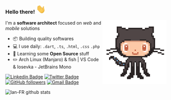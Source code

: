 ### Hello there! <img src="https://github.com/Ian-FR/Ian-FR/blob/main/images/hand-shake.gif" width="30px"/>

<img align='right' src="https://github.com/Ian-FR/Ian-FR/blob/main/images/octo-cat.gif" width="200"/>

I'm a **software architect** focused on _web_ and _mobile_ solutions

- 📦 Building quality softwares
- 💻 I use daily: `.dart`, `.ts`, `.html`, `.css` `.php`
- 🌱 Learning some **Open Source** stuff
- ✏️ Arch Linux (Manjaro) & fish | VS Code & Iosevka - JetBrains Mono

[![Linkedin Badge](https://img.shields.io/badge/-Ian%20Rocha-blue?style=social&logo=Linkedin&logoColor=blue&link=https://www.linkedin.com/in/ian-rocha-b1805b124/)](https://www.linkedin.com/in/ian-rocha-b1805b124/) [![Twitter Badge](http://img.shields.io/badge/-@iian_FR-1ca0f1?style=social&logo=twitter&logoColor=blue&link=https://twitter.com/iian_FR)](https://twitter.com/iian_FR) [![GitHub followers](https://img.shields.io/github/followers/ian-fr?label=Follow&style=social)](https://github.com/ian-FR/?tab=follow) [![Gmail Badge](https://img.shields.io/badge/-iiaan.fr-c14438?style=social&logo=Gmail&logoColor=red&link=mailto:iiaan.fr@gmail.com)](mailto:iiaan.fr@gmail.com)

![Ian-FR github stats](https://github-readme-stats.vercel.app/api?username=Ian-FR&theme=ayu-mirage&show_icons=true&count_private=true)
